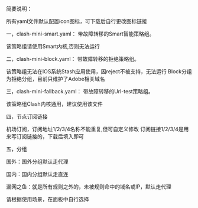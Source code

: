 简要说明：

所有yaml文件默认配置icon图标，可下载后自行更改图标链接

一，clash-mini-smart.yaml： 带故障转移的Smart智能策略组。

该策略组请使用Smart内核,否则无法运行

二，clash-mini-block.yaml： 带故障转移的拒绝策略组。

该策略组无法在IOS系统Stash应用使用，因reject不被支持，无法运行
Block分组为拒绝分组，目前只维护了Adobe相关域名

三，clash-mini-fallback.yaml： 带故障转移的Url-test策略组。

该策略组Clash内核通用，建议使用该文件

四，节点订阅链接

机场订阅，订阅地址1/2/3/4名称不能重复,但可自定义修改
订阅链接1/2/3/4是用来写订阅链接的，下载后填入即可

五，分组

国外：国外分组默认走代理

国内：国内分组默认走直连

漏网之鱼：就是所有规则之外的，未被规则命中的域名或IP，默认走代理

请根据使用场景，在面板中自行选择
